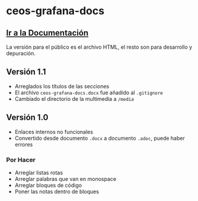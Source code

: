 # ceos-grafana-docs

## [Ir a la Documentación](https://aumandaris.github.io/ceos-grafana-docs/ceos-grafana-docs.html)

La versión para el público es el archivo HTML, el resto son para desarrollo y depuración.

## Versión 1.1

* Arreglados los títulos de las secciones
* El archivo `ceos-grafana-docs.docx` fue añadido al `.gitignore`
* Cambiado el directorio de la multimedia a `/media`

## Versión 1.0

* Enlaces internos no funcionales
* Convertido desde documento `.docx` a documento `.adoc`, puede haber errores

### Por Hacer

* Arreglar listas rotas
* Arreglar palabras que van en monospace
* Arreglar bloques de código
* Poner las notas dentro de bloques
